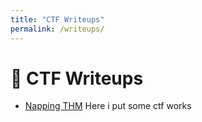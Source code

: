 ```yaml
---
title: "CTF Writeups"
permalink: /writeups/
---
```


# 🧩 CTF Writeups
- [Napping THM](./thm_napping.md)
Here i put some ctf works
